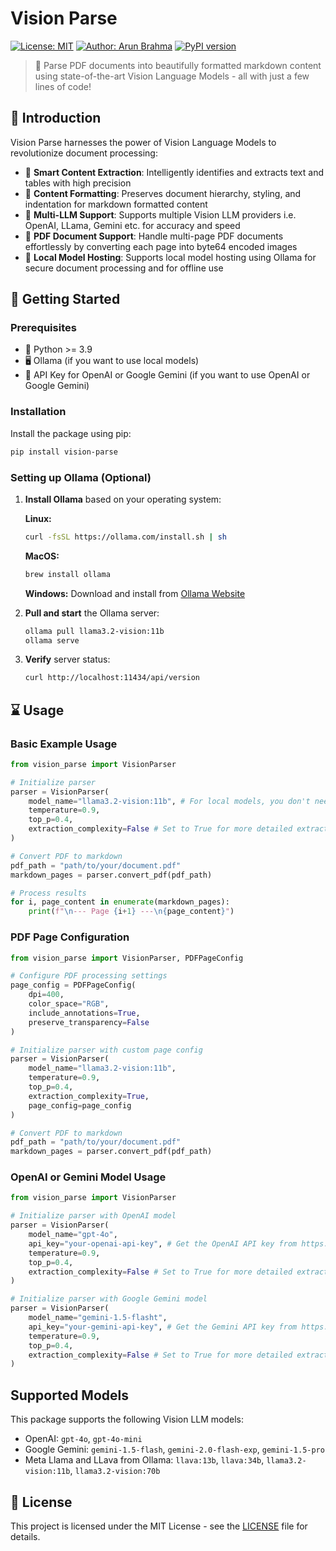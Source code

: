 # Vision Parse

[![License: MIT](https://img.shields.io/badge/License-MIT-green.svg)](https://opensource.org/licenses/MIT)
[![Author: Arun Brahma](https://img.shields.io/badge/Author-Arun%20Brahma-purple)](https://github.com/iamarunbrahma)
[![PyPI version](https://img.shields.io/pypi/v/vision-parse.svg)](https://pypi.org/project/vision-parse/)

> 🚀 Parse PDF documents into beautifully formatted markdown content using state-of-the-art Vision Language Models - all with just a few lines of code!

## 🎯 Introduction

Vision Parse harnesses the power of Vision Language Models to revolutionize document processing:

- 📝 **Smart Content Extraction**: Intelligently identifies and extracts text and tables with high precision
- 🎨 **Content Formatting**: Preserves document hierarchy, styling, and indentation for markdown formatted content
- 🤖 **Multi-LLM Support**: Supports multiple Vision LLM providers i.e. OpenAI, LLama, Gemini etc. for accuracy and speed
- 🔄 **PDF Document Support**: Handle multi-page PDF documents effortlessly by converting each page into byte64 encoded images
- 📁 **Local Model Hosting**: Supports local model hosting using Ollama for secure document processing and for offline use


## 🚀 Getting Started

### Prerequisites

- 🐍 Python >= 3.9
- 🖥️ Ollama (if you want to use local models)
- 🤖 API Key for OpenAI or Google Gemini (if you want to use OpenAI or Google Gemini)

### Installation

Install the package using pip:

```bash
pip install vision-parse
```

### Setting up Ollama (Optional)

1. **Install Ollama** based on your operating system:

   **Linux:**
   ```bash
   curl -fsSL https://ollama.com/install.sh | sh
   ```

   **MacOS:**
   ```bash
   brew install ollama
   ```

   **Windows:**
   Download and install from [Ollama Website](https://ollama.com/download/OllamaSetup.exe)

2. **Pull and start** the Ollama server:
   ```bash
   ollama pull llama3.2-vision:11b
   ollama serve
   ```

3. **Verify** server status:
   ```bash
   curl http://localhost:11434/api/version
   ```


## ⌛️ Usage

### Basic Example Usage

```python
from vision_parse import VisionParser

# Initialize parser
parser = VisionParser(
    model_name="llama3.2-vision:11b", # For local models, you don't need to provide the api key
    temperature=0.9,
    top_p=0.4,
    extraction_complexity=False # Set to True for more detailed extraction
)

# Convert PDF to markdown
pdf_path = "path/to/your/document.pdf"
markdown_pages = parser.convert_pdf(pdf_path)

# Process results
for i, page_content in enumerate(markdown_pages):
    print(f"\n--- Page {i+1} ---\n{page_content}")
```

### PDF Page Configuration

```python
from vision_parse import VisionParser, PDFPageConfig

# Configure PDF processing settings
page_config = PDFPageConfig(
    dpi=400,
    color_space="RGB",
    include_annotations=True,
    preserve_transparency=False
)

# Initialize parser with custom page config
parser = VisionParser(
    model_name="llama3.2-vision:11b",
    temperature=0.9,
    top_p=0.4,
    extraction_complexity=True,
    page_config=page_config
)

# Convert PDF to markdown
pdf_path = "path/to/your/document.pdf"
markdown_pages = parser.convert_pdf(pdf_path)
```

### OpenAI or Gemini Model Usage

```python
from vision_parse import VisionParser

# Initialize parser with OpenAI model
parser = VisionParser(
    model_name="gpt-4o",
    api_key="your-openai-api-key", # Get the OpenAI API key from https://platform.openai.com/api-keys
    temperature=0.9,
    top_p=0.4,
    extraction_complexity=False # Set to True for more detailed extraction
)

# Initialize parser with Google Gemini model
parser = VisionParser(
    model_name="gemini-1.5-flasht",
    api_key="your-gemini-api-key", # Get the Gemini API key from https://aistudio.google.com/app/apikey
    temperature=0.9,
    top_p=0.4,
    extraction_complexity=False # Set to True for more detailed extraction
)
```

## Supported Models

This package supports the following Vision LLM models:

- OpenAI: `gpt-4o`, `gpt-4o-mini`
- Google Gemini: `gemini-1.5-flash`, `gemini-2.0-flash-exp`, `gemini-1.5-pro`
- Meta Llama and LLava from Ollama: `llava:13b`, `llava:34b`, `llama3.2-vision:11b`, `llama3.2-vision:70b`

## 📄 License

This project is licensed under the MIT License - see the [LICENSE](LICENSE) file for details.
